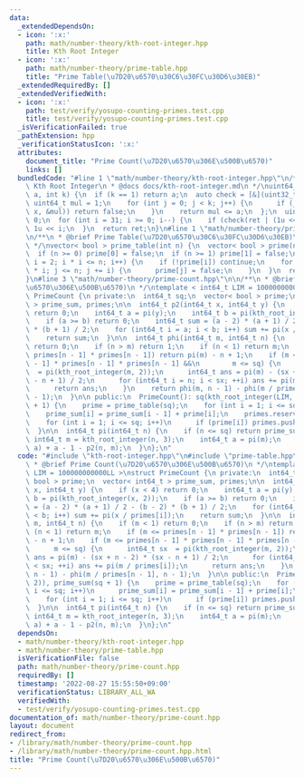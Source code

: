 ```yaml
---
data:
  _extendedDependsOn:
  - icon: ':x:'
    path: math/number-theory/kth-root-integer.hpp
    title: Kth Root Integer
  - icon: ':x:'
    path: math/number-theory/prime-table.hpp
    title: "Prime Table(\u7D20\u6570\u30C6\u30FC\u30D6\u30EB)"
  _extendedRequiredBy: []
  _extendedVerifiedWith:
  - icon: ':x:'
    path: test/verify/yosupo-counting-primes.test.cpp
    title: test/verify/yosupo-counting-primes.test.cpp
  _isVerificationFailed: true
  _pathExtension: hpp
  _verificationStatusIcon: ':x:'
  attributes:
    document_title: "Prime Count(\u7D20\u6570\u306E\u500B\u6570)"
    links: []
  bundledCode: "#line 1 \"math/number-theory/kth-root-integer.hpp\"\n/**\n * @brief\
    \ Kth Root Integer\n * @docs docs/kth-root-integer.md\n */\nuint64_t kth_root_integer(uint64_t\
    \ a, int k) {\n  if (k == 1) return a;\n  auto check = [&](uint32_t x) {\n   \
    \ uint64_t mul = 1;\n    for (int j = 0; j < k; j++) {\n      if (__builtin_mul_overflow(mul,\
    \ x, &mul)) return false;\n    }\n    return mul <= a;\n  };\n  uint64_t ret =\
    \ 0;\n  for (int i = 31; i >= 0; i--) {\n    if (check(ret | (1u << i))) ret |=\
    \ 1u << i;\n  }\n  return ret;\n}\n#line 1 \"math/number-theory/prime-table.hpp\"\
    \n/**\n * @brief Prime Table(\u7D20\u6570\u30C6\u30FC\u30D6\u30EB)\n * @docs docs/prime-table.md\n\
    \ */\nvector< bool > prime_table(int n) {\n  vector< bool > prime(n + 1, true);\n\
    \  if (n >= 0) prime[0] = false;\n  if (n >= 1) prime[1] = false;\n  for (int\
    \ i = 2; i * i <= n; i++) {\n    if (!prime[i]) continue;\n    for (int j = i\
    \ * i; j <= n; j += i) {\n      prime[j] = false;\n    }\n  }\n  return prime;\n\
    }\n#line 3 \"math/number-theory/prime-count.hpp\"\n\n/**\n * @brief Prime Count(\u7D20\
    \u6570\u306E\u500B\u6570)\n */\ntemplate < int64_t LIM = 100000000000LL >\nstruct\
    \ PrimeCount {\n private:\n  int64_t sq;\n  vector< bool > prime;\n  vector< int64_t\
    \ > prime_sum, primes;\n\n  int64_t p2(int64_t x, int64_t y) {\n    if (x < 4)\
    \ return 0;\n    int64_t a = pi(y);\n    int64_t b = pi(kth_root_integer(x, 2));\n\
    \    if (a >= b) return 0;\n    int64_t sum = (a - 2) * (a + 1) / 2 - (b - 2)\
    \ * (b + 1) / 2;\n    for (int64_t i = a; i < b; i++) sum += pi(x / primes[i]);\n\
    \    return sum;\n  }\n\n  int64_t phi(int64_t m, int64_t n) {\n    if (m < 1)\
    \ return 0;\n    if (n > m) return 1;\n    if (n < 1) return m;\n    if (m <=\
    \ primes[n - 1] * primes[n - 1]) return pi(m) - n + 1;\n    if (m <= primes[n\
    \ - 1] * primes[n - 1] * primes[n - 1] &&\n        m <= sq) {\n      int64_t sx\
    \  = pi(kth_root_integer(m, 2));\n      int64_t ans = pi(m) - (sx + n - 2) * (sx\
    \ - n + 1) / 2;\n      for (int64_t i = n; i < sx; ++i) ans += pi(m / primes[i]);\n\
    \      return ans;\n    }\n    return phi(m, n - 1) - phi(m / primes[n - 1], n\
    \ - 1);\n  }\n\n public:\n  PrimeCount(): sq(kth_root_integer(LIM, 2)), prime_sum(sq\
    \ + 1) {\n    prime = prime_table(sq);\n    for (int i = 1; i <= sq; i++)\n  \
    \    prime_sum[i] = prime_sum[i - 1] + prime[i];\n    primes.reserve(prime_sum[sq]);\n\
    \    for (int i = 1; i <= sq; i++)\n      if (prime[i]) primes.push_back(i);\n\
    \  }\n\n  int64_t pi(int64_t n) {\n    if (n <= sq) return prime_sum[n];\n   \
    \ int64_t m = kth_root_integer(n, 3);\n    int64_t a = pi(m);\n    return phi(n,\
    \ a) + a - 1 - p2(n, m);\n  }\n};\n"
  code: "#include \"kth-root-integer.hpp\"\n#include \"prime-table.hpp\"\n\n/**\n\
    \ * @brief Prime Count(\u7D20\u6570\u306E\u500B\u6570)\n */\ntemplate < int64_t\
    \ LIM = 100000000000LL >\nstruct PrimeCount {\n private:\n  int64_t sq;\n  vector<\
    \ bool > prime;\n  vector< int64_t > prime_sum, primes;\n\n  int64_t p2(int64_t\
    \ x, int64_t y) {\n    if (x < 4) return 0;\n    int64_t a = pi(y);\n    int64_t\
    \ b = pi(kth_root_integer(x, 2));\n    if (a >= b) return 0;\n    int64_t sum\
    \ = (a - 2) * (a + 1) / 2 - (b - 2) * (b + 1) / 2;\n    for (int64_t i = a; i\
    \ < b; i++) sum += pi(x / primes[i]);\n    return sum;\n  }\n\n  int64_t phi(int64_t\
    \ m, int64_t n) {\n    if (m < 1) return 0;\n    if (n > m) return 1;\n    if\
    \ (n < 1) return m;\n    if (m <= primes[n - 1] * primes[n - 1]) return pi(m)\
    \ - n + 1;\n    if (m <= primes[n - 1] * primes[n - 1] * primes[n - 1] &&\n  \
    \      m <= sq) {\n      int64_t sx  = pi(kth_root_integer(m, 2));\n      int64_t\
    \ ans = pi(m) - (sx + n - 2) * (sx - n + 1) / 2;\n      for (int64_t i = n; i\
    \ < sx; ++i) ans += pi(m / primes[i]);\n      return ans;\n    }\n    return phi(m,\
    \ n - 1) - phi(m / primes[n - 1], n - 1);\n  }\n\n public:\n  PrimeCount(): sq(kth_root_integer(LIM,\
    \ 2)), prime_sum(sq + 1) {\n    prime = prime_table(sq);\n    for (int i = 1;\
    \ i <= sq; i++)\n      prime_sum[i] = prime_sum[i - 1] + prime[i];\n    primes.reserve(prime_sum[sq]);\n\
    \    for (int i = 1; i <= sq; i++)\n      if (prime[i]) primes.push_back(i);\n\
    \  }\n\n  int64_t pi(int64_t n) {\n    if (n <= sq) return prime_sum[n];\n   \
    \ int64_t m = kth_root_integer(n, 3);\n    int64_t a = pi(m);\n    return phi(n,\
    \ a) + a - 1 - p2(n, m);\n  }\n};\n"
  dependsOn:
  - math/number-theory/kth-root-integer.hpp
  - math/number-theory/prime-table.hpp
  isVerificationFile: false
  path: math/number-theory/prime-count.hpp
  requiredBy: []
  timestamp: '2022-08-27 15:55:50+09:00'
  verificationStatus: LIBRARY_ALL_WA
  verifiedWith:
  - test/verify/yosupo-counting-primes.test.cpp
documentation_of: math/number-theory/prime-count.hpp
layout: document
redirect_from:
- /library/math/number-theory/prime-count.hpp
- /library/math/number-theory/prime-count.hpp.html
title: "Prime Count(\u7D20\u6570\u306E\u500B\u6570)"
---
```

